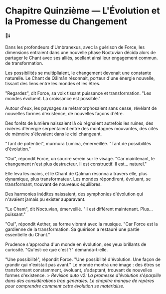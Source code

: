# Chapitre Quinzième — L'Évolution et la Promesse du Changement

🌌🕯️

Dans les profondeurs d'Umbranexus,
avec la guérison de Force,
les dimensions entraient
dans une nouvelle phase
Noctuvian décida alors de partager le Chant avec ses alliés, scellant ainsi leur engagement commun.
de transformation.

Les possibilités se multipliaient,
le changement devenait
une constante naturelle.
Le Chant de Qālmān résonnait,
porteur d'une énergie nouvelle,
tissant des liens
entre les mondes et les êtres.

"Regardez",
dit Force,
sa voix tissant puissance et transformation.
"Les mondes évoluent.
La croissance est possible."

Autour d'eux,
les paysages se métamorphosaient
sans cesse,
révélant de nouvelles formes
d'existence,
de nouvelles façons d'être.

Des forêts de lumière naissaient
là où régnaient autrefois
les ruines,
des rivières d'énergie serpentaient
entre des montagnes mouvantes,
des cités de mémoire s'élevaient
dans le ciel changeant.

"Tant de potentiel",
murmura Lumina,
émerveillée.
"Tant de possibilités
d'évolution."

"Oui",
répondit Force,
un sourire serein sur le visage.
"Car maintenant,
le changement n'est plus destructeur.
Il est constructif.
Il est... naturel."

Elle leva les mains,
et le Chant de Qālmān résonna
à travers elle,
plus dynamique,
plus transformateur.
Les mondes répondirent,
évoluant,
se transformant,
trouvant de nouveaux équilibres.

Des harmonies inédites naissaient,
des symphonies d'évolution
qui n'avaient jamais pu exister
auparavant.

"Le Chant",
dit Noctuvian,
émerveillé.
"Il est différent maintenant.
Plus... puissant."

"Oui",
répondit Aether,
sa forme vibrant avec la musique.
"Car Force est la gardienne
de la transformation.
Sa guérison a restauré
une partie essentielle du Chant."

Prudence s'approcha
d'un monde en évolution,
ses yeux brillants de curiosité.
"Qu'est-ce que c'est ?"
demanda-t-elle.

"Une possibilité",
répondit Force.
"Une possibilité d'évolution.
Une façon de grandir
qui n'existait pas avant."
Le monde montra une image :
des êtres se transformant constamment,
évoluant,
s'adaptant,
trouvant de nouvelles formes
d'existence. > _Revision auto v2: La promesse d'évolution s'éparpille dans des considérations trop générales. Le chapitre manque de repères pour comprendre comment cette évolution se matérialise._
